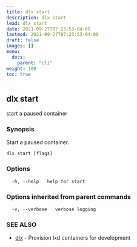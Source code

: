 ```yaml
---
title: dlx start
description: dlx start
lead: dlx start
date: 2021-09-27T07:23:53-04:00
lastmod: 2021-09-27T07:23:53-04:00
draft: false
images: []
menu:
  docs:
    parent: "cli"
weight: 100
toc: true
---
```

## dlx start

start a paused container

### Synopsis

Start a paused container.

```
dlx start [flags]
```

### Options

```
  -h, --help   help for start
```

### Options inherited from parent commands

```
  -v, --verbose   verbose logging
```

### SEE ALSO

* [dlx](/docs/cmd/dlx)	 - Provision lxd containers for development

